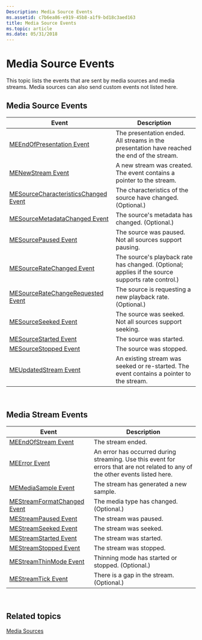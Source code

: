 ```yaml
---
Description: Media Source Events
ms.assetid: c7b6ea86-e919-45b8-a1f9-bd18c3aed163
title: Media Source Events
ms.topic: article
ms.date: 05/31/2018
---
```


# Media Source Events

This topic lists the events that are sent by media sources and media streams. Media sources can also send custom events not listed here.

## Media Source Events



| Event                                                                      | Description                                                                                      |
|----------------------------------------------------------------------------|--------------------------------------------------------------------------------------------------|
| [MEEndOfPresentation Event](meendofpresentation.md)                       | The presentation ended. All streams in the presentation have reached the end of the stream.      |
| [MENewStream Event](menewstream.md)                                       | A new stream was created. The event contains a pointer to the stream.                            |
| [MESourceCharacteristicsChanged Event](mesourcecharacteristicschanged.md) | The characteristics of the source have changed. (Optional.)                                      |
| [MESourceMetadataChanged Event](mesourcemetadatachanged.md)               | The source's metadata has changed. (Optional.)                                                   |
| [MESourcePaused Event](mesourcepaused.md)                                 | The source was paused. Not all sources support pausing.                                          |
| [MESourceRateChanged Event](mesourceratechanged.md)                       | The source's playback rate has changed. (Optional; applies if the source supports rate control.) |
| [MESourceRateChangeRequested Event](mesourceratechangerequested.md)       | The source is requesting a new playback rate. (Optional.)                                        |
| [MESourceSeeked Event](mesourceseeked.md)                                 | The source was seeked. Not all sources support seeking.                                          |
| [MESourceStarted Event](mesourcestarted.md)                               | The source was started.                                                                          |
| [MESourceStopped Event](mesourcestopped.md)                               | The source was stopped.                                                                          |
| [MEUpdatedStream Event](meupdatedstream.md)                               | An existing stream was seeked or re-started. The event contains a pointer to the stream.         |



 

## Media Stream Events



| Event                                                    | Description                                                                                                                    |
|----------------------------------------------------------|--------------------------------------------------------------------------------------------------------------------------------|
| [MEEndOfStream Event](meendofstream.md)                 | The stream ended.                                                                                                              |
| [MEError Event](meerror.md)                             | An error has occurred during streaming. Use this event for errors that are not related to any of the other events listed here. |
| [MEMediaSample Event](memediasample.md)                 | The stream has generated a new sample.                                                                                         |
| [MEStreamFormatChanged Event](mestreamformatchanged.md) | The media type has changed. (Optional.)                                                                                        |
| [MEStreamPaused Event](mestreampaused.md)               | The stream was paused.                                                                                                         |
| [MEStreamSeeked Event](mestreamseeked.md)               | The stream was seeked.                                                                                                         |
| [MEStreamStarted Event](mestreamstarted.md)             | The stream was started.                                                                                                        |
| [MEStreamStopped Event](mestreamstopped.md)             | The stream was stopped.                                                                                                        |
| [MEStreamThinMode Event](mestreamthinmode.md)           | Thinning mode has started or stopped. (Optional.)                                                                              |
| [MEStreamTick Event](mestreamtick.md)                   | There is a gap in the stream. (Optional.)                                                                                      |



 

## Related topics

<dl> <dt>

[Media Sources](media-sources.md)
</dt> </dl>

 

 



